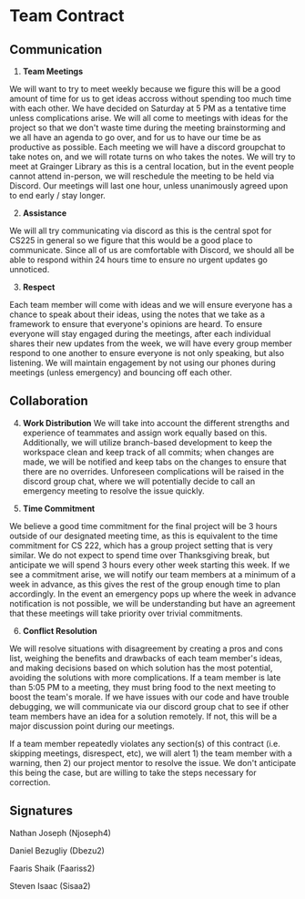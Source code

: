 # Team Contract

## Communication
1. **Team Meetings** 

We will want to try to meet weekly because we figure this will be a good amount of time for us to get ideas accross without spending too much time with each other. We have decided on Saturday at 5 PM as a tentative time unless complications arise. We will all come to meetings with ideas for the project so that we don't waste time during the meeting brainstorming and we all have an agenda to go over, and for us to have our time be as productive as possible. Each meeting we will have a discord groupchat to take notes on, and we will rotate turns on who takes the notes. We will try to meet at Grainger Library as this is a central location, but in the event people cannot attend in-person, we will reschedule the meeting to be held via Discord. Our meetings will last one hour, unless unanimously agreed upon to end early / stay longer.

2. **Assistance** 

We will all try communicating via discord as this is the central spot for CS225 in general so we figure that this would be a good place to communicate. Since all of us are comfortable with Discord, we should all be able to respond within 24 hours time to ensure no urgent updates go unnoticed. 

3. **Respect** 

Each team member will come with ideas and we will ensure everyone has a chance to speak about their ideas, using the notes that we take as a framework to ensure that everyone's opinions are heard. To ensure everyone will stay engaged during the meetings, after each individual shares their new updates from the week, we will have every group member respond to one another to ensure everyone is not only speaking, but also listening. We will maintain engagement by not using our phones during meetings (unless emergency) and bouncing off each other.

## Collaboration

4. **Work Distribution** 
We will take into account the different strengths and experience of teammates and assign work equally based on this. Additionally, we will utilize branch-based development to keep the workspace clean and keep track of all commits; when changes are made, we will be notified and keep tabs on the changes to ensure that there are no overrides. Unforeseen complications will be raised in the discord group chat, where we will potentially decide to call an emergency meeting to resolve the issue quickly.

5. **Time Commitment** 

We believe a good time commitment for the final project will be 3 hours outside of our designated meeting time, as this is equivalent to the time commitment for CS 222, which has a group project setting that is very similar. We do not expect to spend time over Thanksgiving break, but anticipate we will spend 3 hours every other week starting this week. If we see a commitment arise, we will notify our team members at a minimum of a week in advance, as this gives the rest of the group enough time to plan accordingly. In the event an emergency pops up where the week in advance notification is not possible, we will be understanding but have an agreement that these meetings will take priority over trivial commitments.  

6. **Conflict Resolution** 

We will resolve situations with disagreement by creating a pros and cons list, weighing the benefits and drawbacks of each team member's ideas, and making decisions based on which solution has the most potential, avoiding the solutions with more complications. If a team member is late than 5:05 PM to a meeting, they must bring food to the next meeting to boost the team's morale. If we have issues with our code and have trouble debugging, we will communicate via our discord group chat to see if other team members have an idea for a solution remotely. If not, this will be a major discussion point during our meetings.

If a team member repeatedly violates any section(s) of this contract (i.e. skipping meetings, disrespect, etc), we will alert 1) the team member with a warning, then 2) our project mentor to resolve the issue. We don't anticipate this being the case, but are willing to take the steps necessary for correction.

## Signatures

Nathan Joseph (Njoseph4)

Daniel Bezugliy (Dbezu2)

Faaris Shaik (Faariss2)

Steven Isaac (Sisaa2)

